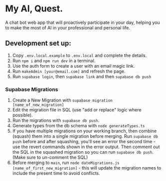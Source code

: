 # My AI, Quest.

A chat bot web app that will proactively participate in your day, helping you to make the most of AI in your professional and personal life.

## Development set up:

1. Copy `.env.local.example` to `.env.local` and complete the details.
2. Run `npm i` and `npm run dev` in a terminal.
3. Use the auth form to create a user with an email magic link.
4. Run `makeAdmin [your@email.com]` and refresh the page.
5. Run `supabase login`, then `supabase link` and then `supabase db push`

### Supabase Migrations

1. Create a New Migration with `supabase migration [name_of_new_migration]`
2. Edit the migration file in SQL (use "add or replace" logic where possible).
3. Run the migrations with `supabase db push`.
4. Generate types from the db schema with `node generateTypes.ts`
5. If you have multiple migrations on your working branch, then combine (squash) them into a single migration before merging. Run `supabase db push` before and after squashing, you'll see an error the second time - use the revert commands shown in the error output. Then comment out the SQL in the squashed migration so you can run `supabase db push`. (Make sure to un-comment the SQL)
6. Before merging to `main`, run `node dateMigrations.js [name_of_first_new_migration]` - this will update the migration names to include the present time to avoid conflicts.
